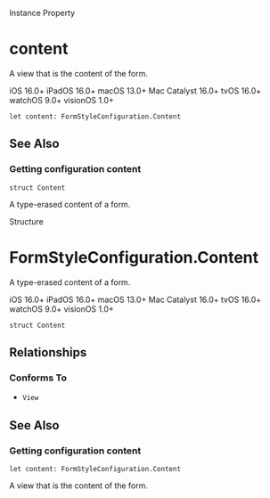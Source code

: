 Instance Property

# content

A view that is the content of the form.

iOS 16.0+  iPadOS 16.0+  macOS 13.0+  Mac Catalyst 16.0+  tvOS 16.0+  watchOS
9.0+  visionOS 1.0+

    
    
    let content: FormStyleConfiguration.Content

## See Also

### Getting configuration content

`struct Content`

A type-erased content of a form.

Structure

# FormStyleConfiguration.Content

A type-erased content of a form.

iOS 16.0+  iPadOS 16.0+  macOS 13.0+  Mac Catalyst 16.0+  tvOS 16.0+  watchOS
9.0+  visionOS 1.0+

    
    
    struct Content

## Relationships

### Conforms To

  * `View`

## See Also

### Getting configuration content

`let content: FormStyleConfiguration.Content`

A view that is the content of the form.

